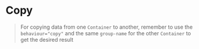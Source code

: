 # Copy
> For copying data from one `Container` to another, remember to use the `behaviour="copy"` and the same `group-name` for the other `Container` to get the desired result

<doc-example title="Copy" file="copy" />
